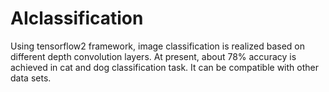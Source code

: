# AIclassification
Using tensorflow2 framework, image classification is realized based on different depth convolution layers. At present, about 78% accuracy is achieved in cat and dog classification task. It can be compatible with other data sets.
